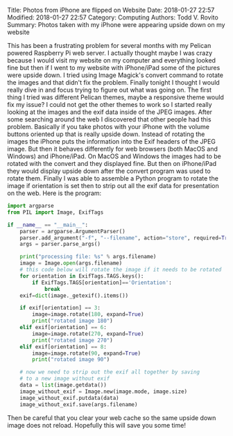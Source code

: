 Title: Photos from iPhone are flipped on Website
Date: 2018-01-27 22:57
Modified: 2018-01-27 22:57
Category: Computing
Authors: Todd V. Rovito
Summary: Photos taken with my iPhone were appearing upside down on my website

This has been a frustrating problem for several months with my Pelican
powered Raspberry Pi web server.  I actually thought maybe I was crazy 
because I would visit my website on my computer and everything looked
fine but then if I went to my website with iPhone/iPad some of the 
pictures were upside down.  I tried using Image Magick's convert 
command to rotate the images and that didn't fix the problem.  Finally
tonight I thought I would really dive in and focus trying to figure out
what was going on.  The first thing I tried was different Pelican themes,
maybe a responsive theme would fix my issue?  I could not get the other
themes to work so I started really looking at the images and the exif
data inside of the JPEG images.  After some searching around the web
I discovered that other people had this problem.  Basically if you
take photos with your iPhone with the volume buttons oriented up
that is really upside down.  Instead of rotating the images the iPhone
puts the information into the Exif headers of the JPEG image.  But then
it behaves differently for web browsers (both MacOS and Windows) and
iPhone/iPad.  On MacOS and Windows the images had to be rotated with
the convert and they displayed fine.  But then on iPhone/iPad they
would display upside down after the convert program was used to rotate
them.  Finally I was able to assemble a Python program to rotate the
image if orientation is set then to strip out all the exif data for
presentation on the web.  Here is the program:
```python
import argparse
from PIL import Image, ExifTags

if __name__ == "__main__":
    parser = argparse.ArgumentParser()
    parser.add_argument("-f", "--filename", action="store", required=True)
    args = parser.parse_args()

    print("processing file: %s" % args.filename)
    image = Image.open(args.filename)
    # this code below will rotate the image if it needs to be rotated
    for orientation in ExifTags.TAGS.keys():
        if ExifTags.TAGS[orientation]=='Orientation':
            break
    exif=dict(image._getexif().items())

    if exif[orientation] == 3:
        image=image.rotate(180, expand=True)
        print("rotated image 180")
    elif exif[orientation] == 6:
        image=image.rotate(270, expand=True)
        print("rotated image 270")
    elif exif[orientation] == 8:
        image=image.rotate(90, expand=True)
        print("rotated image 90")

    # now we need to strip out the exif all together by saving
    # to a new image without exif
    data = list(image.getdata())
    image_without_exif = Image.new(image.mode, image.size)
    image_without_exif.putdata(data)
    image_without_exif.save(args.filename)
```

Then be careful that you clear your web cache so the same
upside down image does not reload.  Hopefully this will save
you some time!
